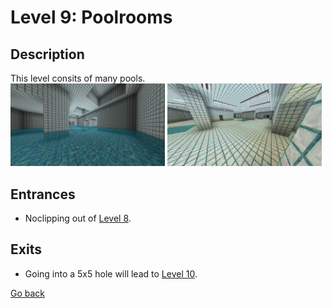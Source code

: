 # Level 9: Poolrooms

## Description
This level consits of many pools.<br/>
<img src="./img/Level_9_0.png" width="49%" />
<img src="./img/Level_9_1.png" width="49%" />

## Entrances
* Noclipping out of <a href="./Level_8.md">Level 8</a>.

## Exits
* Going into a 5x5 hole will lead to <a href="./Level_10.md">Level 10</a>.

<a href="./Levels.md">Go back</a>